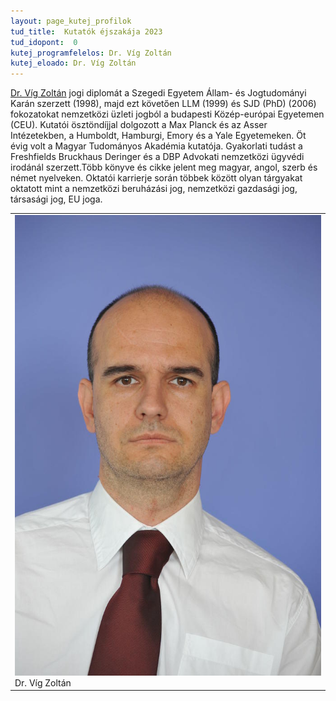 ```yaml
---
layout: page_kutej_profilok
tud_title:  Kutatók éjszakája 2023
tud_idopont:  0
kutej_programfelelos: Dr. Víg Zoltán
kutej_eloado: Dr. Víg Zoltán
---
```


[Dr. Víg Zoltán](https://law.bme.hu/munkatarsaink) jogi diplomát a Szegedi Egyetem Állam- és Jogtudományi Karán szerzett (1998), majd ezt követően LLM (1999) és SJD (PhD) (2006) fokozatokat nemzetközi üzleti jogból a budapesti Közép-európai Egyetemen (CEU). Kutatói ösztöndíjjal dolgozott a Max Planck és az Asser Intézetekben, a Humboldt, Hamburgi, Emory és a Yale Egyetemeken. Öt évig volt a Magyar Tudományos Akadémia kutatója. Gyakorlati tudást a Freshfields Bruckhaus Deringer és a DBP Advokati nemzetközi ügyvédi irodánál szerzett.Több könyve és cikke jelent meg magyar, angol, szerb és német nyelveken. Oktatói karrierje során többek között olyan tárgyakat oktatott mint a nemzetközi beruházási jog, nemzetközi gazdasági jog, társasági jog, EU joga.
 


<table class="picture">
<tr>
<td>

<div class="gallery">
    <img src="images/Vig_Zoltan.jpg" max-width="250" max-height="200">
  <div class="desc">Dr. Víg Zoltán</div>
</div>

</td>
</tr>
</table>
